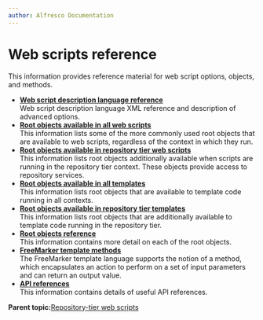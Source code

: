 ```yaml
---
author: Alfresco Documentation
---
```


# Web scripts reference

This information provides reference material for web script options, objects, and methods.

-   **[Web script description language reference](../references/api-wsdl-webscript-descriptor-language-reference.md)**  
Web script description language XML reference and description of advanced options.
-   **[Root objects available in all web scripts](../references/api-ws-root.md)**  
This information lists some of the more commonly used root objects that are available to web scripts, regardless of the context in which they run.
-   **[Root objects available in repository tier web scripts](../references/api-ws-root-repository.md)**  
This information lists root objects additionally available when scripts are running in the repository tier context. These objects provide access to repository services.
-   **[Root objects available in all templates](../references/api-ws-root-template.md)**  
This information lists root objects that are available to template code running in all contexts.
-   **[Root objects available in repository tier templates](../references/api-ws-root-template-repository.md)**  
This information lists root objects that are additionally available to template code running in the repository tier.
-   **[Root objects reference](../references/api-ws-root-ref.md)**  
This information contains more detail on each of the root objects.
-   **[FreeMarker template methods](../references/api-ws-freemarker.md)**  
The FreeMarker template language supports the notion of a method, which encapsulates an action to perform on a set of input parameters and can return an output value.
-   **[API references](../references/api-ws-further-info-apis.md)**  
This information contains details of useful API references.

**Parent topic:**[Repository-tier web scripts](../concepts/ws-overview.md)

